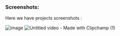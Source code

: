 ### Screenshots:
Here we have projects screenshots :

![image](https://github.com/notNOISE/Random-Projects/assets/148912097/e51b297f-32c6-4c1a-b89f-6a37bcaaf9fc)
![Untitled video - Made with Clipchamp (1)](https://github.com/notNOISE/Random-Projects/assets/148912097/cd5cac35-4256-4e81-b1a0-8cec71c02102)
